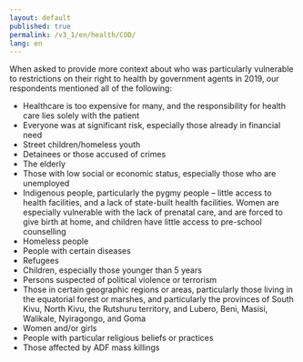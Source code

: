 ```yaml
---
layout: default
published: true
permalink: /v3_1/en/health/COD/
lang: en
---
```


When asked to provide more context about who was particularly vulnerable to restrictions on their right to health by government agents in 2019, our respondents mentioned all of the following:

-	Healthcare is too expensive for many, and the responsibility for health care lies solely with the patient
-	Everyone was at significant risk, especially those already in financial need
-	Street children/homeless youth
-	Detainees or those accused of crimes
-	The elderly
-	Those with low social or economic status, especially those who are unemployed
-	Indigenous people, particularly the pygmy people – little access to health facilities, and a lack of state-built health facilities. Women are especially vulnerable with the lack of prenatal care, and are forced to give birth at home, and children have little access to pre-school counselling
-	Homeless people
-	People with certain diseases
-	Refugees
-	Children, especially those younger than 5 years 
-	Persons suspected of political violence or terrorism
-	Those in certain geographic regions or areas, particularly those living in the equatorial forest or marshes, and particularly the provinces of South Kivu, North Kivu, the Rutshuru territory, and Lubero, Beni, Masisi, Walikale, Nyiragongo, and Goma
-	Women and/or girls
-	People with particular religious beliefs or practices
-	Those affected by ADF mass killings

